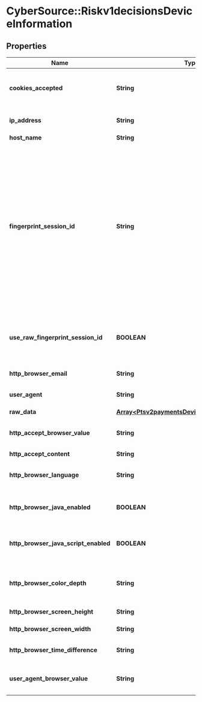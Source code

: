 # CyberSource::Riskv1decisionsDeviceInformation

## Properties
Name | Type | Description | Notes
------------ | ------------- | ------------- | -------------
**cookies_accepted** | **String** | Whether the customer’s browser accepts cookies. This field can contain one of the following values: - &#x60;yes&#x60;: The customer’s browser accepts cookies. - &#x60;no&#x60;: The customer’s browser does not accept cookies.  | [optional] 
**ip_address** | **String** | IP address of the customer.  #### Used by **Authorization, Capture, and Credit** Optional field.  | [optional] 
**host_name** | **String** | DNS resolved hostname from &#x60;ipAddress&#x60;. | [optional] 
**fingerprint_session_id** | **String** | Field that contains the session ID that you send to Decision Manager to obtain the device fingerprint information. The string can contain uppercase and lowercase letters, digits, hyphen (-), and underscore (_). However, do not use the same uppercase and lowercase letters to indicate different session IDs.  The session ID must be unique for each merchant ID. You can use any string that you are already generating, such as an order number or web session ID.  The session ID must be unique for each page load, regardless of an individual’s web session ID. If a user navigates to a profiled page and is assigned a web session, navigates away from the profiled page, then navigates back to the profiled page, the generated session ID should be different and unique. You may use a web session ID, but it is preferable to use an application GUID (Globally Unique Identifier). This measure ensures that a unique ID is generated every time the page is loaded, even if it is the same user reloading the page.  | [optional] 
**use_raw_fingerprint_session_id** | **BOOLEAN** | Boolean that indicates whether request contains the device fingerprint information. Values: - &#x60;true&#x60;: Use raw fingerprintSessionId when looking up device details. - &#x60;false&#x60; (default): Use merchant id + fingerprintSessionId as the session id for Device detail collection.  | [optional] 
**http_browser_email** | **String** | Email address set in the customer’s browser, which may differ from customer email.  | [optional] 
**user_agent** | **String** | Customer’s browser as identified from the HTTP header data. For example, &#x60;Mozilla&#x60; is the value that identifies the Netscape browser.  | [optional] 
**raw_data** | [**Array&lt;Ptsv2paymentsDeviceInformationRawData&gt;**](Ptsv2paymentsDeviceInformationRawData.md) |  | [optional] 
**http_accept_browser_value** | **String** | Value of the Accept header sent by the customer’s web browser. **Note** If the customer’s browser provides a value, you must include it in your request.  | [optional] 
**http_accept_content** | **String** | The exact content of the HTTP accept header.  | [optional] 
**http_browser_language** | **String** | Value represents the browser language as defined in IETF BCP47. Example:en-US, refer  https://en.wikipedia.org/wiki/IETF_language_tag for more details.  | [optional] 
**http_browser_java_enabled** | **BOOLEAN** | A Boolean value that represents the ability of the cardholder browser to execute Java. Value is returned from the navigator.javaEnabled property. Possible Values:True/False  | [optional] 
**http_browser_java_script_enabled** | **BOOLEAN** | A Boolean value that represents the ability of the cardholder browser to execute JavaScript. Possible Values:True/False. **Note**: Merchants should be able to know the values from fingerprint details of cardholder&#39;s browser.  | [optional] 
**http_browser_color_depth** | **String** | Value represents the bit depth of the color palette for displaying images, in bits per pixel. Example : 24, refer https://en.wikipedia.org/wiki/Color_depth for more details  | [optional] 
**http_browser_screen_height** | **String** | Total height of the Cardholder&#39;s scree in pixels, example: 864.  | [optional] 
**http_browser_screen_width** | **String** | Total width of the cardholder&#39;s screen in pixels. Example: 1536.  | [optional] 
**http_browser_time_difference** | **String** | Time difference between UTC time and the cardholder browser local time, in minutes, Example:300  | [optional] 
**user_agent_browser_value** | **String** | Value of the User-Agent header sent by the customer’s web browser. Note If the customer’s browser provides a value, you must include it in your request.  | [optional] 


